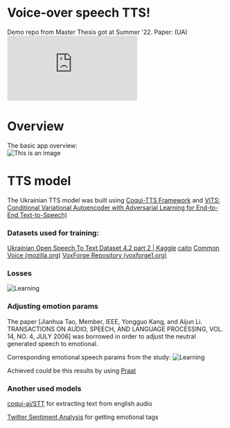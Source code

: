 # Voice-over speech TTS!

Demo repo from Master Thesis got at Summer '22.
 Paper: (UA) ![paper](https://github.com/gopnikada/Master22_TTSDjango/blob/master/paper.pdf)  


# Overview

The basic app overview:    
![This is an image](https://github.com/gopnikada/tts_django2/blob/master/schemeEng.png?raw=true)
# TTS model

The Ukrainian  TTS model was built using  [Coqui-TTS Framework](https://github.com/coqui-ai/TTS) and  [VITS: Conditional Variational Autoencoder with Adversarial Learning for End-to-End Text-to-Speech)](https://github.com/jaywalnut310/vits)




### Datasets used for training: 
[Ukrainian Open Speech To Text Dataset 4.2 part 2 | Kaggle](https://www.kaggle.com/datasets/aikhmelnytskyy/ukrainian-open-speech-to-text-dataset-42-part-2/code)
[caito](https://www.caito.de/data/Training/stt_tts/uk_UK.tgz)
[Common Voice (mozilla.org)](https://commonvoice.mozilla.org/uk/datasets)
[VoxForge Repository (voxforge1.org)](http://www.repository.voxforge1.org/downloads/uk/Trunk/)

### Losses
![Learning ](https://github.com/gopnikada/tts_django2/blob/master/learning.png?raw=true)



### Adjusting emotion params

The paper [Jianhua Tao, Member, IEEE, Yongguo Kang, and Aijun Li. TRANSACTIONS ON AUDIO, SPEECH, AND LANGUAGE PROCESSING, VOL. 14, NO. 4, JULY 2006] was borrowed in order to adjust the neutral generated speech to emotional.

Corresponding emotional speech params from the study:
![Learning ](https://github.com/gopnikada/tts_django2/blob/master/params.png?raw=true)

Achieved could be this results by using [Praat](https://www.fon.hum.uva.nl/praat/)

### Another used models
[coqui-ai/STT](https://github.com/coqui-ai/STT) for extracting text from english audio

[Twitter Sentiment Analysis](https://www.kaggle.com/code/paoloripamonti/twitter-sentiment-analysis) for getting emotional tags
